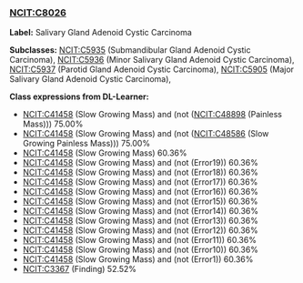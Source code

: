 
### [NCIT:C8026](http://purl.obolibrary.org/obo/NCIT_C8026)
**Label:** Salivary Gland Adenoid Cystic Carcinoma

**Subclasses:** [NCIT:C5935](http://purl.obolibrary.org/obo/NCIT_C5935) (Submandibular Gland Adenoid Cystic Carcinoma), [NCIT:C5936](http://purl.obolibrary.org/obo/NCIT_C5936) (Minor Salivary Gland Adenoid Cystic Carcinoma), [NCIT:C5937](http://purl.obolibrary.org/obo/NCIT_C5937) (Parotid Gland Adenoid Cystic Carcinoma), [NCIT:C5905](http://purl.obolibrary.org/obo/NCIT_C5905) (Major Salivary Gland Adenoid Cystic Carcinoma), 

**Class expressions from DL-Learner:**

- [NCIT:C41458](http://purl.obolibrary.org/obo/NCIT_C41458) (Slow Growing Mass) and (not ([NCIT:C48898](http://purl.obolibrary.org/obo/NCIT_C48898) (Painless Mass))) 75.00%
- [NCIT:C41458](http://purl.obolibrary.org/obo/NCIT_C41458) (Slow Growing Mass) and (not ([NCIT:C48586](http://purl.obolibrary.org/obo/NCIT_C48586) (Slow Growing Painless Mass))) 75.00%
- [NCIT:C41458](http://purl.obolibrary.org/obo/NCIT_C41458) (Slow Growing Mass) 60.36%
- [NCIT:C41458](http://purl.obolibrary.org/obo/NCIT_C41458) (Slow Growing Mass) and (not (Error19)) 60.36%
- [NCIT:C41458](http://purl.obolibrary.org/obo/NCIT_C41458) (Slow Growing Mass) and (not (Error18)) 60.36%
- [NCIT:C41458](http://purl.obolibrary.org/obo/NCIT_C41458) (Slow Growing Mass) and (not (Error17)) 60.36%
- [NCIT:C41458](http://purl.obolibrary.org/obo/NCIT_C41458) (Slow Growing Mass) and (not (Error16)) 60.36%
- [NCIT:C41458](http://purl.obolibrary.org/obo/NCIT_C41458) (Slow Growing Mass) and (not (Error15)) 60.36%
- [NCIT:C41458](http://purl.obolibrary.org/obo/NCIT_C41458) (Slow Growing Mass) and (not (Error14)) 60.36%
- [NCIT:C41458](http://purl.obolibrary.org/obo/NCIT_C41458) (Slow Growing Mass) and (not (Error13)) 60.36%
- [NCIT:C41458](http://purl.obolibrary.org/obo/NCIT_C41458) (Slow Growing Mass) and (not (Error12)) 60.36%
- [NCIT:C41458](http://purl.obolibrary.org/obo/NCIT_C41458) (Slow Growing Mass) and (not (Error11)) 60.36%
- [NCIT:C41458](http://purl.obolibrary.org/obo/NCIT_C41458) (Slow Growing Mass) and (not (Error10)) 60.36%
- [NCIT:C41458](http://purl.obolibrary.org/obo/NCIT_C41458) (Slow Growing Mass) and (not (Error1)) 60.36%
- [NCIT:C3367](http://purl.obolibrary.org/obo/NCIT_C3367) (Finding) 52.52%


